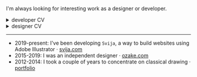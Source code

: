 <!-- [CV en français](CV%C2%A0(fran%C3%A7ais).md) · [biography](bio.md) -->
<!-- https://stackoverflow.blog/2020/11/25/how-to-write-an-effective-developer-resume-advice-from-a-hiring-manager/ -->

I'm always looking for interesting work as a designer or developer.

<details><summary>developer CV</summary>

---
tol' ya

---
</details>

<details><summary>designer CV</summary>

---
tol' ya

---
</details>

---
- 2019-present: I've been developing `Svija`, a way to build websites using Adobe Illustrator · [svija.com](https://svija.com)
- 2015-2019: I was an independent designer · [ozake.com](https://ozake.com)
- 2012-2014: I took a couple of years to concentrate on classical drawing · [portfolio](https://www.flickr.com/photos/andrewcarrollswift/albums)
